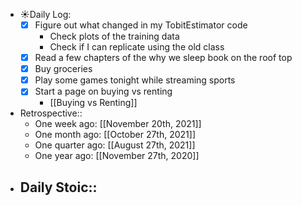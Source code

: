 - ☀️Daily Log:
    - [x] Figure out what changed in my TobitEstimator code
        - Check plots of the training data
        - Check if I can replicate using the old class
    - [x] Read a few chapters of the why we sleep book on the roof top
    - [x] Buy groceries
    - [x] Play some games tonight while streaming sports
    - [x] Start a page on buying vs renting
        - [[Buying vs Renting]]
- Retrospective::
    - One week ago: [[November 20th, 2021]]
    - One month ago: [[October 27th, 2021]]
    - One quarter ago: [[August 27th, 2021]]
    - One year ago: [[November 27th, 2020]]
- Daily Stoic::
    -
